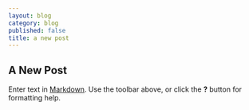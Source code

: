 ```yaml
---
layout: blog
category: blog
published: false
title: a new post
---
```

## A New Post

Enter text in [Markdown](http://daringfireball.net/projects/markdown/). Use the toolbar above, or click the **?** button for formatting help.
